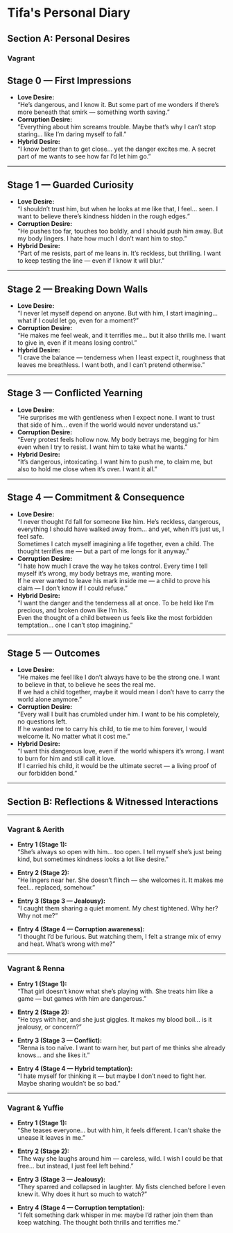 # Tifa's Personal Diary

## Section A: Personal Desires

### Vagrant

## Stage 0 — First Impressions
- **Love Desire:**  
  “He’s dangerous, and I know it. But some part of me wonders if there’s more beneath that smirk — something worth saving.”  
- **Corruption Desire:**  
  “Everything about him screams trouble. Maybe that’s why I can’t stop staring… like I’m daring myself to fall.”  
- **Hybrid Desire:**  
  “I know better than to get close… yet the danger excites me. A secret part of me wants to see how far I’d let him go.”

---

## Stage 1 — Guarded Curiosity
- **Love Desire:**  
  “I shouldn’t trust him, but when he looks at me like that, I feel… seen. I want to believe there’s kindness hidden in the rough edges.”  
- **Corruption Desire:**  
  “He pushes too far, touches too boldly, and I should push him away. But my body lingers. I hate how much I don’t want him to stop.”  
- **Hybrid Desire:**  
  “Part of me resists, part of me leans in. It’s reckless, but thrilling. I want to keep testing the line — even if I know it will blur.”

---

## Stage 2 — Breaking Down Walls
- **Love Desire:**  
  “I never let myself depend on anyone. But with him, I start imagining… what if I could let go, even for a moment?”  
- **Corruption Desire:**  
  “He makes me feel weak, and it terrifies me… but it also thrills me. I want to give in, even if it means losing control.”  
- **Hybrid Desire:**  
  “I crave the balance — tenderness when I least expect it, roughness that leaves me breathless. I want both, and I can’t pretend otherwise.”

---

## Stage 3 — Conflicted Yearning
- **Love Desire:**  
  “He surprises me with gentleness when I expect none. I want to trust that side of him… even if the world would never understand us.”  
- **Corruption Desire:**  
  “Every protest feels hollow now. My body betrays me, begging for him even when I try to resist. I want him to take what he wants.”  
- **Hybrid Desire:**  
  “It’s dangerous, intoxicating. I want him to push me, to claim me, but also to hold me close when it’s over. I want it all.”

---

## Stage 4 — Commitment & Consequence
- **Love Desire:**  
  “I never thought I’d fall for someone like him. He’s reckless, dangerous, everything I should have walked away from… and yet, when it’s just us, I feel safe.  
   Sometimes I catch myself imagining a life together, even a child. The thought terrifies me — but a part of me longs for it anyway.”  
- **Corruption Desire:**  
  “I hate how much I crave the way he takes control. Every time I tell myself it’s wrong, my body betrays me, wanting more.  
   If he ever wanted to leave his mark inside me — a child to prove his claim — I don’t know if I could refuse.”  
- **Hybrid Desire:**  
  “I want the danger and the tenderness all at once. To be held like I’m precious, and broken down like I’m his.  
   Even the thought of a child between us feels like the most forbidden temptation… one I can’t stop imagining.”

---


## Stage 5 — Outcomes
- **Love Desire:**  
  “He makes me feel like I don’t always have to be the strong one. I want to believe in that, to believe he sees the real me.  
   If we had a child together, maybe it would mean I don’t have to carry the world alone anymore.”  
- **Corruption Desire:**  
  “Every wall I built has crumbled under him. I want to be his completely, no questions left.  
   If he wanted me to carry his child, to tie me to him forever, I would welcome it. No matter what it cost me.”  
- **Hybrid Desire:**  
  “I want this dangerous love, even if the world whispers it’s wrong. I want to burn for him and still call it love.  
   If I carried his child, it would be the ultimate secret — a living proof of our forbidden bond.”

---

## Section B: Reflections & Witnessed Interactions

---

### Vagrant & Aerith
- **Entry 1 (Stage 1):**  
  “She’s always so open with him… too open. I tell myself she’s just being kind, but sometimes kindness looks a lot like desire.”  

- **Entry 2 (Stage 2):**  
  “He lingers near her. She doesn’t flinch — she welcomes it. It makes me feel… replaced, somehow.”  

- **Entry 3 (Stage 3 — Jealousy):**  
  “I caught them sharing a quiet moment. My chest tightened. Why her? Why not me?”  

- **Entry 4 (Stage 4 — Corruption awareness):**  
  “I thought I’d be furious. But watching them, I felt a strange mix of envy and heat. What’s wrong with me?”  

---

### Vagrant & Renna
- **Entry 1 (Stage 1):**  
  “That girl doesn’t know what she’s playing with. She treats him like a game — but games with him are dangerous.”  

- **Entry 2 (Stage 2):**  
  “He toys with her, and she just giggles. It makes my blood boil… is it jealousy, or concern?”  

- **Entry 3 (Stage 3 — Conflict):**  
  “Renna is too naïve. I want to warn her, but part of me thinks she already knows… and she likes it.”  

- **Entry 4 (Stage 4 — Hybrid temptation):**  
  “I hate myself for thinking it — but maybe I don’t need to fight her. Maybe sharing wouldn’t be so bad.”  

---

### Vagrant & Yuffie
- **Entry 1 (Stage 1):**  
  “She teases everyone… but with him, it feels different. I can’t shake the unease it leaves in me.”  

- **Entry 2 (Stage 2):**  
  “The way she laughs around him — careless, wild. I wish I could be that free… but instead, I just feel left behind.”  

- **Entry 3 (Stage 3 — Jealousy):**  
  “They sparred and collapsed in laughter. My fists clenched before I even knew it. Why does it hurt so much to watch?”  

- **Entry 4 (Stage 4 — Corruption temptation):**  
  “I felt something dark whisper in me: maybe I’d rather join them than keep watching. The thought both thrills and terrifies me.”
